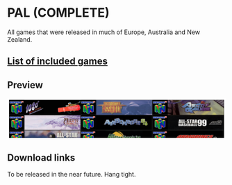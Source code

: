 # PAL (COMPLETE)

All games that were released in much of Europe, Australia and New Zealand.

## [List of included games](files/pal-games.txt)

## Preview

![PAL preview](img/pal-preview.png)

## Download links

To be released in the near future. Hang tight.
